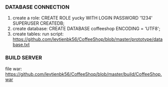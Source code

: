 ### DATABASE CONNECTION ###
1. create a role:
CREATE ROLE yucky WITH LOGIN PASSWORD '1234' SUPERUSER CREATEDB;
2. create database:
CREATE DATABASE coffeeshop ENCODING = 'UTF8';
3. create tables:
run script: https://github.com/levtienbk56/CoffeeShop/blob/master/prototype/database.txt

### BUILD SERVER ###
file war: https://github.com/levtienbk56/CoffeeShop/blob/master/build/CoffeeShop.war
